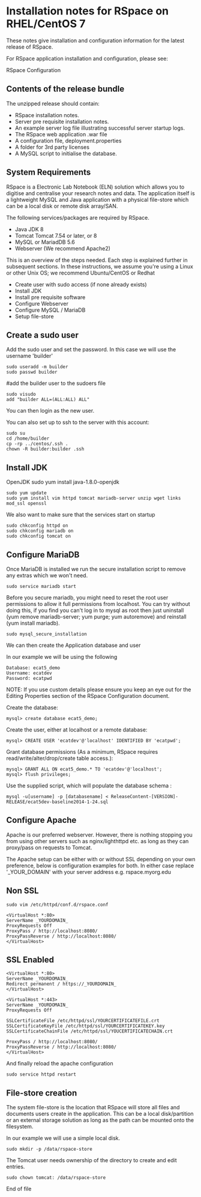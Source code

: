 Installation notes for RSpace on RHEL/CentOS 7
==============================================

These notes give installation and configuration information for the latest 
release of RSpace.

For RSpace application installation and configuration, please see:

RSpace Configuration

Contents of the release bundle
-------------------------------

The unzipped release should contain:

* RSpace installation notes.
* Server pre requisite installation notes.
* An example server log file illustrating successful server startup logs.
* The RSpace web application .war file
* A configuration file, deployment.properties
* A folder for 3rd party licenses
* A MySQL script to initialise the database. 


System Requirements
---------------------------

RSpace is a Electronic Lab Notebook (ELN) solution which allows you to digitise and centralise your research notes and data.
The application itself is a lightweight MySQL and Java application with a physical file-store which can be a local disk or remote disk array/SAN. 

The following services/packages are required by RSpace.

* Java JDK 8
* Tomcat Tomcat 7.54 or later,  or 8
* MySQL or MariadDB  5.6 
* Webserver (We recommend Apache2)

This is an overview of the steps needed. Each step is explained further in subsequent sections.
In these instructions, we assume you're using a Linux or other Unix OS; we recommend Ubuntu/CentOS or Redhat

* Create user with sudo access (if none already exists)
* Install JDK
* Install pre requisite software
* Configure Webserver
* Configure MySQL / MariaDB
* Setup file-store

Create a sudo user
-----------------------------

Add the sudo user and set the password. In this case we will use the username 'builder'

    sudo useradd -m builder
    sudo passwd builder

#add the builder user to the sudoers file

    sudo visudo
    add "builder ALL=(ALL:ALL) ALL"

You can then login as the new user.

You can also set up to ssh to the server with this account:
    
    sudo su
    cd /home/builder
    cp -rp ../centos/.ssh .
    chown -R builder:builder .ssh

Install JDK
-----------------------------

OpenJDK
    sudo yum install java-1.8.0-openjdk

    sudo yum update
    sudo yum install vim httpd tomcat mariadb-server unzip wget links mod_ssl openssl
  
We also want to make sure that the services start on startup

    sudo chkconfig httpd on
    sudo chkconfig mariadb on
    sudo chkconfig tomcat on

Configure MariaDB
-----------------------------

Once MariaDB is installed we run the secure installation script to remove any extras which we won't need.

    sudo service mariadb start

Before you secure mariadb, you might need to reset the root user
permissions to allow it full permissions from localhost.  You can try
without doing this, if you find you can't log in to mysql as root then
just uninstall (yum remove mariadb-server; yum purge; yum autoremove)
and reinstall (yum install mariadb).

    sudo mysql_secure_installation

We can then create the Application database and user

In our example we will be using the following

    Database: ecat5_demo
    Username: ecatdev
    Password: ecatpwd

NOTE: If you use custom details please ensure you keep an eye out for the Editing Properties section of the RSpace Configuration document.

Create the database:

    mysql> create database ecat5_demo;

Create the user, either at localhost or a remote database: 

    mysql> CREATE USER 'ecatdev'@'localhost' IDENTIFIED BY 'ecatpwd';

Grant database permissions (As a minimum, RSpace requires read/write/alter/drop/create table access.):

    mysql> GRANT ALL ON ecat5_demo.* TO 'ecatdev'@'localhost';
	mysql> flush privileges;

Use the supplied script, which will populate the database schema :

    mysql -u[username] -p [databasename] < ReleaseContent-[VERSION]-RELEASE/ecat5dev-baseline2014-1-24.sql


Configure Apache 
-----------------------------

Apache is our preferred webserver. However, there is nothing stopping you from using other servers such as nginx/lighthttpd etc. as long as they can proxy/pass on requests to Tomcat.

The Apache setup can be either with or without SSL depending on your own preference, below is configuration examples for both. In either case replace '_YOUR_DOMAIN' with your server address e.g. rspace.myorg.edu

Non SSL
----------------

    sudo vim /etc/httpd/conf.d/rspace.conf

    <VirtualHost *:80>
    ServerName _YOURDOMAIN_
    ProxyRequests Off
    ProxyPass / http://localhost:8080/
    ProxyPassReverse / http://localhost:8080/
    </VirtualHost>

SSL Enabled
----------------

    <VirtualHost *:80>
    ServerName _YOURDOMAIN_
    Redirect permanent / https://_YOURDOMAIN_
    </VirtualHost>

    <VirtualHost *:443>
	ServerName _YOURDOMAIN_
	ProxyRequests Off
   
	SSLCertificateFile /etc/httpd/ssl/YOURCERTIFICATEFILE.crt
	SSLCertificateKeyFile /etc/httpd/ssl/YOURCERTIFICATEKEY.key
	SSLCertificateChainFile /etc/httpd/ssl/YOUCERTIFICATECHAIN.crt
   
	ProxyPass / http://localhost:8080/
	ProxyPassReverse / http://localhost:8080/
    </VirtualHost>

And finally reload the apache configuration

    sudo service httpd restart


File-store creation
-----------------------------

The system file-store is the location that RSpace will store all files and documents users create in the application. This can be a local disk/partition or an external storage solution as long as the path can be mounted onto the filesystem.

In our example we will use a simple local disk. 

    sudo mkdir -p /data/rspace-store

The Tomcat user needs ownership of the directory to create and edit entries.

    sudo chown tomcat: /data/rspace-store


End of file

